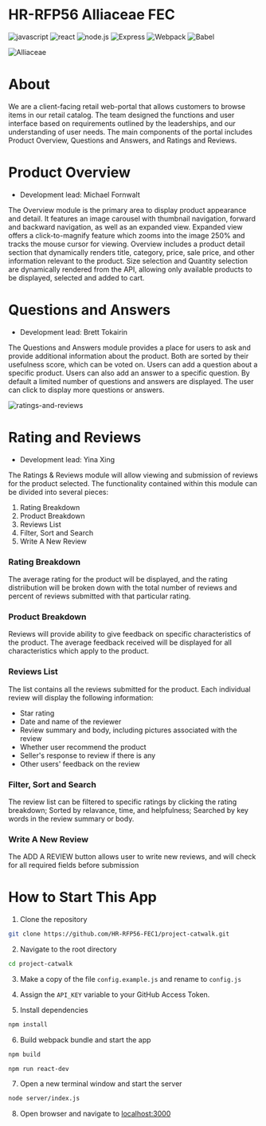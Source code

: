 # HR-RFP56 Alliaceae FEC

![javascript](https://img.shields.io/badge/JavaScript-20232A?style=for-the-badge&logo=javascript&logoColor=F7DF1E)
![react](https://img.shields.io/badge/React-20232A?style=for-the-badge&logo=react&logoColor=61DAFB)
![node.js](https://img.shields.io/badge/Node.js-20232A?style=for-the-badge&logo=nodedotjs&logoColor=green)
![Express](https://img.shields.io/badge/-Express-20232A?style=for-the-badge&logo=express&logoColor=yellow)
![Webpack](https://img.shields.io/badge/-webpack-20232A?style=for-the-badge&logo=webpack&logoColor=blueviolet)
![Babel](https://img.shields.io/badge/-Babel-20232A?style=for-the-badge&logo=babel&logoColor=yellow)


![Alliaceae](extra/Overview-Demo.gif)

# About
We are a client-facing retail web-portal that allows customers to browse items in our retail catalog. The team designed the functions and user interface based on requirements outlined by the leaderships, and our understanding of user needs. The main components of the portal includes Product Overview, Questions and Answers, and Ratings and Reviews.


# Product Overview
- Development lead: Michael Fornwalt


The Overview module is the primary area to display product appearance and detail. It features an image carousel with thumbnail navigation, forward and backward navigation, as well as an expanded view. Expanded view offers a click-to-magnify feature which zooms into the image 250% and tracks the mouse cursor for viewing. Overview includes a product detail section that dynamically renders title, category, price, sale price, and other information relevant to the product. Size selection and Quantity selection are dynamically rendered from the API, allowing only available products to be displayed, selected and added to cart.


# Questions and Answers
- Development lead: Brett Tokairin

The Questions and Answers module provides a place for users to ask and provide additional information about the product. Both are sorted by their usefulness score, which can be voted on. Users can add a question about a specific product. Users can also add an answer to a specific question. By default a limited number of questions and answers are displayed. The user can click to display more questions or answers.

![ratings-and-reviews](http://g.recordit.co/WbFV1MVHqQ.gif)

# Rating and Reviews
- Development lead: Yina Xing

The Ratings & Reviews module will allow viewing and submission of reviews for the product selected.  The functionality contained within this module can be divided into several pieces:
1. Rating Breakdown
2. Product Breakdown
3. Reviews List
4. Filter, Sort and Search
5. Write A New Review

### Rating Breakdown
The average rating for the product will be displayed, and the rating distriibution will be broken down with the total number of reviews and percent of reviews submitted with that particular rating.

### Product Breakdown
Reviews will provide ability to give feedback on specific characteristics of the product. The average feedback received will be displayed for all characteristics which apply to the product.

### Reviews List
The list contains all the reviews submitted for the product. Each individual review will display the following information:
- Star rating
- Date and name of the reviewer
- Review summary and body, including pictures associated with the review
- Whether user recommend the product
- Seller's response to review if there is any
- Other users' feedback on the review

### Filter, Sort and Search
The review list can be filtered to specific ratings by clicking the rating breakdown; Sorted by relavance, time, and helpfulness; Searched by key words in the review summary or body.

### Write A New Review
The ADD A REVIEW button allows user to write new reviews, and will check for all required fields before submission

# How to Start This App
1. Clone the repository
```bash
git clone https://github.com/HR-RFP56-FEC1/project-catwalk.git
```
2. Navigate to the root directory
```bash
cd project-catwalk
```
3. Make a copy of the file `config.example.js` and rename to `config.js`

4. Assign the `API_KEY` variable to your GitHub Access Token.

5. Install dependencies
```bash
npm install
```

6. Build webpack bundle and start the app
```bash
npm build
```
```bash
npm run react-dev
```

7. Open a new terminal window and start the server
```bash
node server/index.js
```

8. Open browser and navigate to [localhost:3000](http://localhost:3000)